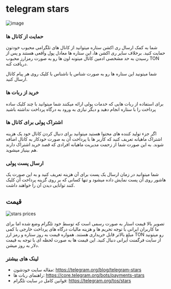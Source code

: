 # telegram stars
![image](https://github.com/user-attachments/assets/9bbc2628-a9c8-4e32-9bd3-d14e964762bc)

### حمایت از کانال ها
شما به کمک ارسال ری اکشن ستاره میتوانید از کانال های تلگرامی محبوب خودتون حمایت کنید. برخلاف سایر ری اکشن ها، این ستاره ها معادل پول واقعی هستند و پس از رسیدن به حد مشخصی ادمین کانال میتونه اون ها رو به صورت رمزارز محبوب TON دریافت کنه.

شما میتونید این ستاره ها رو به صورت شناس یا ناشناس با کلیک روی هر پیام کانال ارسال کنید.

### خرید از ربات ها
برای استفاده از ربات هایی که خدمات پولی ارائه میکنند شما میتوانید با چند کلیک ساده پرداخت را با ستاره انجام دهید و دیگر نیازی به ورود به درگاه پرداخت نداشته باشید

### اشتراک پولی برای کانال ها
اگر جزء تولید کننده های محتوا هستید میتوانید برای دنبال کردن کانال خود یک هزینه اشتراک ماهیانه تعریف کنید که کاربر ها با پرداخت آن به صورت خودکار به کانال اضافه شوند. به این صورت شما از زحمت مدیریت ماهیانه افرادی که قصد خرید اشتراک دارند هم بینیاز میشوید.

### ارسال پست پولی
شما میتوانید در زمان ارسال یک پست برای آن هزینه تعریف کنید و به این صورت یک هاشور روی آن پست نمایش داده میشود و تنها کسانی که بر روی گزینه پرداخت آن کلیک کنند توانایی دیدن آن را خواهند داشت.

## قیمت
![stars prices](https://core.telegram.org/file/400780400418/1/NMQCu-wgDpo.397006/5304141797eccc38c4)

تصویر بالا قیمت استار به صورت رسمی است که توسط خود تلگرام وضع شده اما برای ما کاربران ایرانی با توجه تحریم ها و هزینه مالیات درگاه های پرداخت خارجی با کمی مبلغ بالاتر قابل خریداری هستند. همواره قیمت به روز ستاره و رمز ارز TON رو میتونید از سایت فرگمنت ایرانی دنبال کنید. این قیمت ها به صورت لحظه ای با توجه به قیمت دلار به روز میشن.

### لینک های بیشتر
- مقاله سایت خودشون: https://telegram.org/blog/telegram-stars
- راهنمای ربات ها: https://core.telegram.org/bots/payments-stars
- قوانین کامل در سایت تلگرام: https://telegram.org/tos/stars
